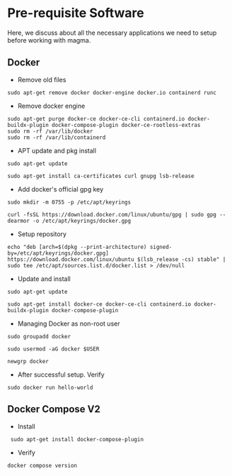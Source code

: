# Pre-requisite Software
Here, we discuss about all the necessary applications we need to setup before working with magma.

## Docker
- Remove old files
```
sudo apt-get remove docker docker-engine docker.io containerd runc
```
- Remove docker engine
```
sudo apt-get purge docker-ce docker-ce-cli containerd.io docker-buildx-plugin docker-compose-plugin docker-ce-rootless-extras
sudo rm -rf /var/lib/docker
sudo rm -rf /var/lib/containerd
```
- APT update and pkg install
```
sudo apt-get update
```
```
sudo apt-get install ca-certificates curl gnupg lsb-release
```
- Add docker's official gpg key
```
sudo mkdir -m 0755 -p /etc/apt/keyrings
```
```
curl -fsSL https://download.docker.com/linux/ubuntu/gpg | sudo gpg --dearmor -o /etc/apt/keyrings/docker.gpg
```
- Setup repository
```
echo "deb [arch=$(dpkg --print-architecture) signed-by=/etc/apt/keyrings/docker.gpg] https://download.docker.com/linux/ubuntu $(lsb_release -cs) stable" | sudo tee /etc/apt/sources.list.d/docker.list > /dev/null
```
 
- Update and install
```
sudo apt-get update
```
```
sudo apt-get install docker-ce docker-ce-cli containerd.io docker-buildx-plugin docker-compose-plugin
```

- Managing Docker as non-root user
```
sudo groupadd docker
```
```
sudo usermod -aG docker $USER
```
```
newgrp docker
```

- After successful setup. Verify
```
sudo docker run hello-world
```

## Docker Compose V2
- Install
```
 sudo apt-get install docker-compose-plugin
```
- Verify
```
docker compose version
```
 
 
 
 
